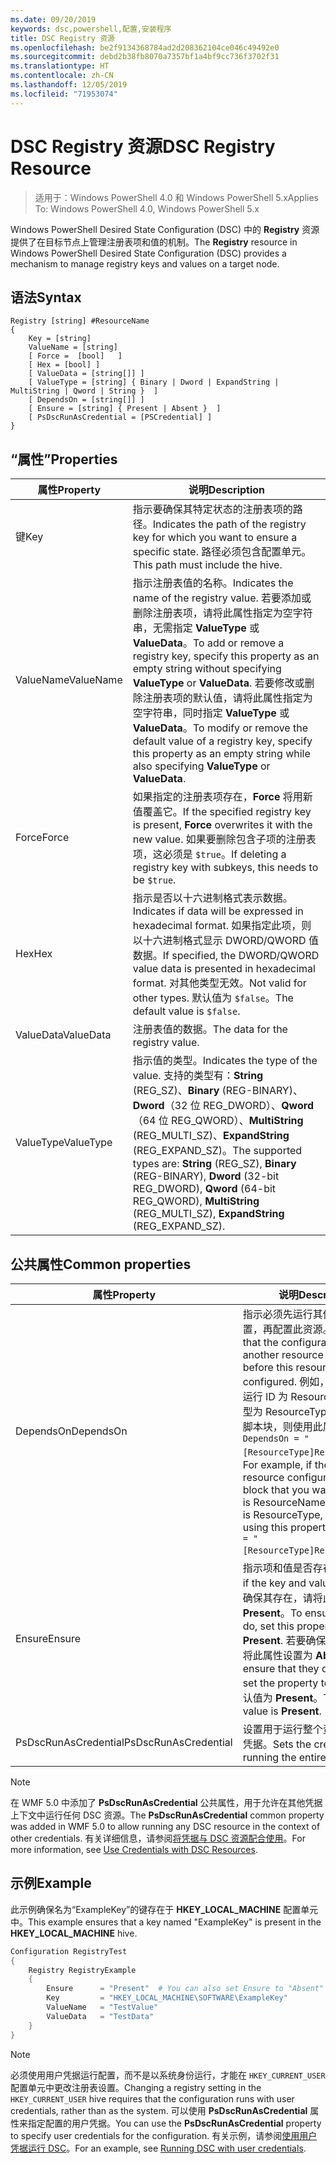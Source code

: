 ```yaml
---
ms.date: 09/20/2019
keywords: dsc,powershell,配置,安装程序
title: DSC Registry 资源
ms.openlocfilehash: be2f9134368784ad2d208362104ce046c49492e0
ms.sourcegitcommit: debd2b38fb8070a7357bf1a4bf9cc736f3702f31
ms.translationtype: HT
ms.contentlocale: zh-CN
ms.lasthandoff: 12/05/2019
ms.locfileid: "71953074"
---
```

# <a name="dsc-registry-resource"></a><span data-ttu-id="499af-103">DSC Registry 资源</span><span class="sxs-lookup"><span data-stu-id="499af-103">DSC Registry Resource</span></span>

> <span data-ttu-id="499af-104">适用于：Windows PowerShell 4.0 和 Windows PowerShell 5.x</span><span class="sxs-lookup"><span data-stu-id="499af-104">Applies To: Windows PowerShell 4.0, Windows PowerShell 5.x</span></span>

<span data-ttu-id="499af-105">Windows PowerShell Desired State Configuration (DSC) 中的 **Registry** 资源提供了在目标节点上管理注册表项和值的机制。</span><span class="sxs-lookup"><span data-stu-id="499af-105">The **Registry** resource in Windows PowerShell Desired State Configuration (DSC) provides a mechanism to manage registry keys and values on a target node.</span></span>

## <a name="syntax"></a><span data-ttu-id="499af-106">语法</span><span class="sxs-lookup"><span data-stu-id="499af-106">Syntax</span></span>

```Syntax
Registry [string] #ResourceName
{
    Key = [string]
    ValueName = [string]
    [ Force =  [bool]   ]
    [ Hex = [bool] ]
    [ ValueData = [string[]] ]
    [ ValueType = [string] { Binary | Dword | ExpandString | MultiString | Qword | String }  ]
    [ DependsOn = [string[]] ]
    [ Ensure = [string] { Present | Absent }  ]
    [ PsDscRunAsCredential = [PSCredential] ]
}
```

## <a name="properties"></a><span data-ttu-id="499af-107">“属性”</span><span class="sxs-lookup"><span data-stu-id="499af-107">Properties</span></span>

|<span data-ttu-id="499af-108">属性</span><span class="sxs-lookup"><span data-stu-id="499af-108">Property</span></span> |<span data-ttu-id="499af-109">说明</span><span class="sxs-lookup"><span data-stu-id="499af-109">Description</span></span> |
|---|---|
|<span data-ttu-id="499af-110">键</span><span class="sxs-lookup"><span data-stu-id="499af-110">Key</span></span> |<span data-ttu-id="499af-111">指示要确保其特定状态的注册表项的路径。</span><span class="sxs-lookup"><span data-stu-id="499af-111">Indicates the path of the registry key for which you want to ensure a specific state.</span></span> <span data-ttu-id="499af-112">路径必须包含配置单元。</span><span class="sxs-lookup"><span data-stu-id="499af-112">This path must include the hive.</span></span> |
|<span data-ttu-id="499af-113">ValueName</span><span class="sxs-lookup"><span data-stu-id="499af-113">ValueName</span></span> |<span data-ttu-id="499af-114">指示注册表值的名称。</span><span class="sxs-lookup"><span data-stu-id="499af-114">Indicates the name of the registry value.</span></span> <span data-ttu-id="499af-115">若要添加或删除注册表项，请将此属性指定为空字符串，无需指定 **ValueType** 或 **ValueData**。</span><span class="sxs-lookup"><span data-stu-id="499af-115">To add or remove a registry key, specify this property as an empty string without specifying **ValueType** or **ValueData**.</span></span> <span data-ttu-id="499af-116">若要修改或删除注册表项的默认值，请将此属性指定为空字符串，同时指定 **ValueType** 或 **ValueData**。</span><span class="sxs-lookup"><span data-stu-id="499af-116">To modify or remove the default value of a registry key, specify this property as an empty string while also specifying **ValueType** or **ValueData**.</span></span> |
|<span data-ttu-id="499af-117">Force</span><span class="sxs-lookup"><span data-stu-id="499af-117">Force</span></span> |<span data-ttu-id="499af-118">如果指定的注册表项存在，**Force** 将用新值覆盖它。</span><span class="sxs-lookup"><span data-stu-id="499af-118">If the specified registry key is present, **Force** overwrites it with the new value.</span></span> <span data-ttu-id="499af-119">如果要删除包含子项的注册表项，这必须是 `$true`。</span><span class="sxs-lookup"><span data-stu-id="499af-119">If deleting a registry key with subkeys, this needs to be `$true`.</span></span> |
|<span data-ttu-id="499af-120">Hex</span><span class="sxs-lookup"><span data-stu-id="499af-120">Hex</span></span> |<span data-ttu-id="499af-121">指示是否以十六进制格式表示数据。</span><span class="sxs-lookup"><span data-stu-id="499af-121">Indicates if data will be expressed in hexadecimal format.</span></span> <span data-ttu-id="499af-122">如果指定此项，则以十六进制格式显示 DWORD/QWORD 值数据。</span><span class="sxs-lookup"><span data-stu-id="499af-122">If specified, the DWORD/QWORD value data is presented in hexadecimal format.</span></span> <span data-ttu-id="499af-123">对其他类型无效。</span><span class="sxs-lookup"><span data-stu-id="499af-123">Not valid for other types.</span></span> <span data-ttu-id="499af-124">默认值为 `$false`。</span><span class="sxs-lookup"><span data-stu-id="499af-124">The default value is `$false`.</span></span> |
|<span data-ttu-id="499af-125">ValueData</span><span class="sxs-lookup"><span data-stu-id="499af-125">ValueData</span></span> |<span data-ttu-id="499af-126">注册表值的数据。</span><span class="sxs-lookup"><span data-stu-id="499af-126">The data for the registry value.</span></span> |
|<span data-ttu-id="499af-127">ValueType</span><span class="sxs-lookup"><span data-stu-id="499af-127">ValueType</span></span> |<span data-ttu-id="499af-128">指示值的类型。</span><span class="sxs-lookup"><span data-stu-id="499af-128">Indicates the type of the value.</span></span> <span data-ttu-id="499af-129">支持的类型有：**String** (REG_SZ)、**Binary** (REG-BINARY)、**Dword**（32 位 REG_DWORD）、**Qword**（64 位 REG_QWORD）、**MultiString** (REG_MULTI_SZ)、**ExpandString** (REG_EXPAND_SZ)。</span><span class="sxs-lookup"><span data-stu-id="499af-129">The supported types are: **String** (REG_SZ), **Binary** (REG-BINARY), **Dword** (32-bit REG_DWORD), **Qword** (64-bit REG_QWORD), **MultiString** (REG_MULTI_SZ), **ExpandString** (REG_EXPAND_SZ).</span></span> |

## <a name="common-properties"></a><span data-ttu-id="499af-130">公共属性</span><span class="sxs-lookup"><span data-stu-id="499af-130">Common properties</span></span>

|<span data-ttu-id="499af-131">属性</span><span class="sxs-lookup"><span data-stu-id="499af-131">Property</span></span> |<span data-ttu-id="499af-132">说明</span><span class="sxs-lookup"><span data-stu-id="499af-132">Description</span></span> |
|---|---|
|<span data-ttu-id="499af-133">DependsOn</span><span class="sxs-lookup"><span data-stu-id="499af-133">DependsOn</span></span> |<span data-ttu-id="499af-134">指示必须先运行其他资源的配置，再配置此资源。</span><span class="sxs-lookup"><span data-stu-id="499af-134">Indicates that the configuration of another resource must run before this resource is configured.</span></span> <span data-ttu-id="499af-135">例如，如果想要首先运行 ID 为 ResourceName、类型为 ResourceType 的资源配置脚本块，则使用此属性的语法为 `DependsOn = "[ResourceType]ResourceName"`。</span><span class="sxs-lookup"><span data-stu-id="499af-135">For example, if the ID of the resource configuration script block that you want to run first is ResourceName and its type is ResourceType, the syntax for using this property is `DependsOn = "[ResourceType]ResourceName"`.</span></span> |
|<span data-ttu-id="499af-136">Ensure</span><span class="sxs-lookup"><span data-stu-id="499af-136">Ensure</span></span> |<span data-ttu-id="499af-137">指示项和值是否存在。</span><span class="sxs-lookup"><span data-stu-id="499af-137">Indicates if the key and value exist.</span></span> <span data-ttu-id="499af-138">若要确保其存在，请将此属性设置为 **Present**。</span><span class="sxs-lookup"><span data-stu-id="499af-138">To ensure that they do, set this property to **Present**.</span></span> <span data-ttu-id="499af-139">若要确保其不存在，请将此属性设置为 **Absent**。</span><span class="sxs-lookup"><span data-stu-id="499af-139">To ensure that they do not exist, set the property to **Absent**.</span></span> <span data-ttu-id="499af-140">默认值为 **Present**。</span><span class="sxs-lookup"><span data-stu-id="499af-140">The default value is **Present**.</span></span> |
|<span data-ttu-id="499af-141">PsDscRunAsCredential</span><span class="sxs-lookup"><span data-stu-id="499af-141">PsDscRunAsCredential</span></span> |<span data-ttu-id="499af-142">设置用于运行整个资源的身份的凭据。</span><span class="sxs-lookup"><span data-stu-id="499af-142">Sets the credential for running the entire resource as.</span></span> |

> [!NOTE]
> <span data-ttu-id="499af-143">在 WMF 5.0 中添加了 **PsDscRunAsCredential** 公共属性，用于允许在其他凭据上下文中运行任何 DSC 资源。</span><span class="sxs-lookup"><span data-stu-id="499af-143">The **PsDscRunAsCredential** common property was added in WMF 5.0 to allow running any DSC resource in the context of other credentials.</span></span> <span data-ttu-id="499af-144">有关详细信息，请参阅[将凭据与 DSC 资源配合使用](../../../configurations/runasuser.md)。</span><span class="sxs-lookup"><span data-stu-id="499af-144">For more information, see [Use Credentials with DSC Resources](../../../configurations/runasuser.md).</span></span>

## <a name="example"></a><span data-ttu-id="499af-145">示例</span><span class="sxs-lookup"><span data-stu-id="499af-145">Example</span></span>

<span data-ttu-id="499af-146">此示例确保名为“ExampleKey”的键存在于 **HKEY\_LOCAL\_MACHINE** 配置单元中。</span><span class="sxs-lookup"><span data-stu-id="499af-146">This example ensures that a key named "ExampleKey" is present in the **HKEY\_LOCAL\_MACHINE** hive.</span></span>

```powershell
Configuration RegistryTest
{
    Registry RegistryExample
    {
        Ensure      = "Present"  # You can also set Ensure to "Absent"
        Key         = "HKEY_LOCAL_MACHINE\SOFTWARE\ExampleKey"
        ValueName   = "TestValue"
        ValueData   = "TestData"
    }
}
```

> [!NOTE]
> <span data-ttu-id="499af-147">必须使用用户凭据运行配置，而不是以系统身份运行，才能在 `HKEY_CURRENT_USER` 配置单元中更改注册表设置。</span><span class="sxs-lookup"><span data-stu-id="499af-147">Changing a registry setting in the `HKEY_CURRENT_USER` hive requires that the configuration runs with user credentials, rather than as the system.</span></span> <span data-ttu-id="499af-148">可以使用 **PsDscRunAsCredential** 属性来指定配置的用户凭据。</span><span class="sxs-lookup"><span data-stu-id="499af-148">You can use the **PsDscRunAsCredential** property to specify user credentials for the configuration.</span></span> <span data-ttu-id="499af-149">有关示例，请参阅[使用用户凭据运行 DSC](../../../configurations/runAsUser.md)。</span><span class="sxs-lookup"><span data-stu-id="499af-149">For an example, see [Running DSC with user credentials](../../../configurations/runAsUser.md).</span></span>